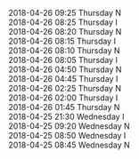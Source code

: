 2018-04-26 09:25 Thursday  N  
2018-04-26 08:25 Thursday  I  
2018-04-26 08:20 Thursday  N  
2018-04-26 08:15 Thursday  I  
2018-04-26 08:10 Thursday  N  
2018-04-26 08:05 Thursday  I  
2018-04-26 04:50 Thursday  N  
2018-04-26 04:45 Thursday  I  
2018-04-26 02:25 Thursday  N  
2018-04-26 02:00 Thursday  I  
2018-04-26 01:45 Thursday  N  
2018-04-25 21:30 Wednesday  I  
2018-04-25 09:20 Wednesday  N  
2018-04-25 08:50 Wednesday  I  
2018-04-25 08:45 Wednesday  N  
